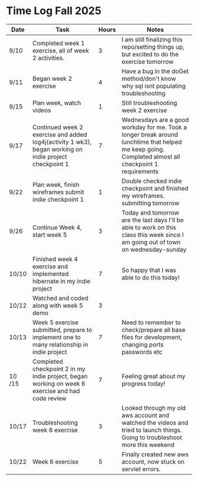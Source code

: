 # Time Log Fall 2025

| Date | Task                                                                                       | Hours | Notes                                                                                                                                               |
|------|--------------------------------------------------------------------------------------------|---|-----------------------------------------------------------------------------------------------------------------------------------------------------|
| 9/10 | Completed week 1 exercise, all of week 2 activities.                                       | 3 | I am still finalizing this repo/setting things up, but excited to do the exercise tomorrow                                                          |
| 9/11 | Began week 2 exercise                                                                      | 4 | Have a bug in the doGet method/don't know why sql isnt populating troubleshooting                                                                   |
| 9/15 | Plan week, watch videos                                                                    | 1 | Still troubleshooting week 2 exercise                                                                                                               |
| 9/17 | Continued week 2 exercise and added log4j(activity 1 wk3), began working on indie project checkpoint 1 | 7 | Wednesdays are a good workday for me. Took a longer break around lunchtime that helped me keep going. Completed almost all checkpoint 1 requirements |
| 9/22 | Plan week, finish wireframes submit indie checkpoint 1                                     | 1 | Double checked indie checkpoint and finished my wireframes. submitting tomorrow                                                                     |
| 9/26 | Continue Week 4, start week 5                                                              | 3 | Today and tomorrow are the last days I'll be able to work on this class this week since I am going out of town on wednesday-sunday                  |
| 10/10 | Finished week 4 exercise and implemented hibernate in my indie project                     | 7 | So happy that I was able to do this today!                                                                                                          |
| 10/12 | Watched and coded along with week 5 demo                                                   | 3 |                                                                                                                                                     |
| 10/13 | Week 5 exercise submitted, prepare to implement one to many relationship in indie project  | 7 | Need to remember to check/prepare all base files for development, changing ports passwords etc                                                      |
| 10 /15 | Completed checkpoint 2 in my indie project, began working on week 6 exercise and had code review | 7 | Feeling great about my progress today! |
| 10/17 | Troubleshooting week 6 exercise | 3| Looked through my old aws account and watched the videos and tried to launch things. Going to troubleshoot more this weekend |
| 10/22 | Week 6 exercise | 5 | Finally created new aws account, now stuck on servlet errors. |
